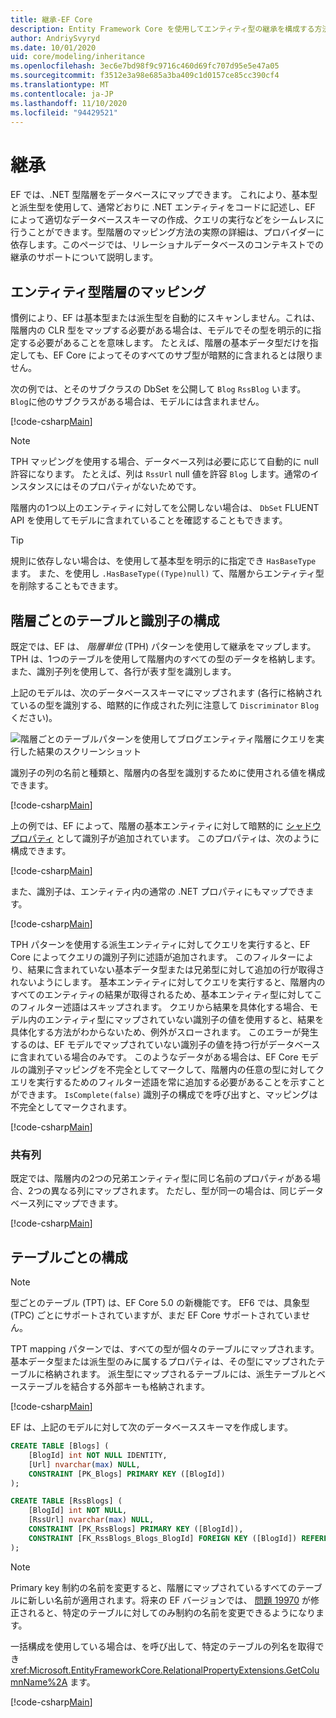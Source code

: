 ```yaml
---
title: 継承-EF Core
description: Entity Framework Core を使用してエンティティ型の継承を構成する方法
author: AndriySvyryd
ms.date: 10/01/2020
uid: core/modeling/inheritance
ms.openlocfilehash: 3ec6e7bd98f9c9716c460d69fc707d95e5e47a05
ms.sourcegitcommit: f3512e3a98e685a3ba409c1d0157ce85cc390cf4
ms.translationtype: MT
ms.contentlocale: ja-JP
ms.lasthandoff: 11/10/2020
ms.locfileid: "94429521"
---
```

# <a name="inheritance"></a>継承

EF では、.NET 型階層をデータベースにマップできます。 これにより、基本型と派生型を使用して、通常どおりに .NET エンティティをコードに記述し、EF によって適切なデータベーススキーマの作成、クエリの実行などをシームレスに行うことができます。型階層のマッピング方法の実際の詳細は、プロバイダーに依存します。このページでは、リレーショナルデータベースのコンテキストでの継承のサポートについて説明します。

## <a name="entity-type-hierarchy-mapping"></a>エンティティ型階層のマッピング

慣例により、EF は基本型または派生型を自動的にスキャンしません。これは、階層内の CLR 型をマップする必要がある場合は、モデルでその型を明示的に指定する必要があることを意味します。 たとえば、階層の基本データ型だけを指定しても、EF Core によってそのすべてのサブ型が暗黙的に含まれるとは限りません。

次の例では、とそのサブクラスの DbSet を公開して `Blog` `RssBlog` います。 `Blog`に他のサブクラスがある場合は、モデルには含まれません。

[!code-csharp[Main](../../../samples/core/Modeling/Conventions/InheritanceDbSets.cs?name=InheritanceDbSets&highlight=3-4)]

> [!NOTE]
> TPH マッピングを使用する場合、データベース列は必要に応じて自動的に null 許容になります。 たとえば、列は `RssUrl` null 値を許容 `Blog` します。通常のインスタンスにはそのプロパティがないためです。

階層内の1つ以上のエンティティに対してを公開しない場合は、 `DbSet` FLUENT API を使用してモデルに含まれていることを確認することもできます。

> [!TIP]
> 規則に依存しない場合は、を使用して基本型を明示的に指定でき `HasBaseType` ます。 また、を使用し `.HasBaseType((Type)null)` て、階層からエンティティ型を削除することもできます。

## <a name="table-per-hierarchy-and-discriminator-configuration"></a>階層ごとのテーブルと識別子の構成

既定では、EF は、 *階層単位* (TPH) パターンを使用して継承をマップします。 TPH は、1つのテーブルを使用して階層内のすべての型のデータを格納します。また、識別子列を使用して、各行が表す型を識別します。

上記のモデルは、次のデータベーススキーマにマップされます (各行に格納されているの型を識別する、暗黙的に作成された列に注意して `Discriminator` `Blog` ください)。

![階層ごとのテーブルパターンを使用してブログエンティティ階層にクエリを実行した結果のスクリーンショット](_static/inheritance-tph-data.png)

識別子の列の名前と種類と、階層内の各型を識別するために使用される値を構成できます。

[!code-csharp[Main](../../../samples/core/Modeling/FluentAPI/DiscriminatorConfiguration.cs?name=DiscriminatorConfiguration&highlight=4-6)]

上の例では、EF によって、階層の基本エンティティに対して暗黙的に [シャドウプロパティ](xref:core/modeling/shadow-properties) として識別子が追加されています。 このプロパティは、次のように構成できます。

[!code-csharp[Main](../../../samples/core/Modeling/FluentAPI/DiscriminatorPropertyConfiguration.cs?name=DiscriminatorPropertyConfiguration&highlight=4-5)]

また、識別子は、エンティティ内の通常の .NET プロパティにもマップできます。

[!code-csharp[Main](../../../samples/core/Modeling/FluentAPI/NonShadowDiscriminator.cs?name=NonShadowDiscriminator&highlight=4)]

TPH パターンを使用する派生エンティティに対してクエリを実行すると、EF Core によってクエリの識別子列に述語が追加されます。 このフィルターにより、結果に含まれていない基本データ型または兄弟型に対して追加の行が取得されないようにします。 基本エンティティに対してクエリを実行すると、階層内のすべてのエンティティの結果が取得されるため、基本エンティティ型に対してこのフィルター述語はスキップされます。 クエリから結果を具体化する場合、モデル内のエンティティ型にマップされていない識別子の値を使用すると、結果を具体化する方法がわからないため、例外がスローされます。 このエラーが発生するのは、EF モデルでマップされていない識別子の値を持つ行がデータベースに含まれている場合のみです。 このようなデータがある場合は、EF Core モデルの識別子マッピングを不完全としてマークして、階層内の任意の型に対してクエリを実行するためのフィルター述語を常に追加する必要があることを示すことができます。 `IsComplete(false)` 識別子の構成でを呼び出すと、マッピングは不完全としてマークされます。

[!code-csharp[Main](../../../samples/core/Modeling/FluentAPI/DiscriminatorMappingIncomplete.cs?name=DiscriminatorMappingIncomplete&highlight=5)]

### <a name="shared-columns"></a>共有列

既定では、階層内の2つの兄弟エンティティ型に同じ名前のプロパティがある場合、2つの異なる列にマップされます。 ただし、型が同一の場合は、同じデータベース列にマップできます。

[!code-csharp[Main](../../../samples/core/Modeling/FluentAPI/SharedTPHColumns.cs?name=SharedTPHColumns&highlight=9,13)]

## <a name="table-per-type-configuration"></a>テーブルごとの構成

> [!NOTE]
> 型ごとのテーブル (TPT) は、EF Core 5.0 の新機能です。 EF6 では、具象型 (TPC) ごとにサポートされていますが、まだ EF Core サポートされていません。

TPT mapping パターンでは、すべての型が個々のテーブルにマップされます。 基本データ型または派生型のみに属するプロパティは、その型にマップされたテーブルに格納されます。 派生型にマップされるテーブルには、派生テーブルとベーステーブルを結合する外部キーも格納されます。

[!code-csharp[Main](../../../samples/core/Modeling/FluentAPI/TPTConfiguration.cs?name=TPTConfiguration)]

EF は、上記のモデルに対して次のデータベーススキーマを作成します。

```sql
CREATE TABLE [Blogs] (
    [BlogId] int NOT NULL IDENTITY,
    [Url] nvarchar(max) NULL,
    CONSTRAINT [PK_Blogs] PRIMARY KEY ([BlogId])
);

CREATE TABLE [RssBlogs] (
    [BlogId] int NOT NULL,
    [RssUrl] nvarchar(max) NULL,
    CONSTRAINT [PK_RssBlogs] PRIMARY KEY ([BlogId]),
    CONSTRAINT [FK_RssBlogs_Blogs_BlogId] FOREIGN KEY ([BlogId]) REFERENCES [Blogs] ([BlogId]) ON DELETE NO ACTION
);
```

> [!NOTE]
> Primary key 制約の名前を変更すると、階層にマップされているすべてのテーブルに新しい名前が適用されます。将来の EF バージョンでは、 [問題 19970](https://github.com/dotnet/efcore/issues/19970) が修正されると、特定のテーブルに対してのみ制約の名前を変更できるようになります。

一括構成を使用している場合は、を呼び出して、特定のテーブルの列名を取得でき <xref:Microsoft.EntityFrameworkCore.RelationalPropertyExtensions.GetColumnName%2A> ます。

[!code-csharp[Main](../../../samples/core/Modeling/FluentAPI/TPTConfiguration.cs?name=Metadata&highlight=10)]
